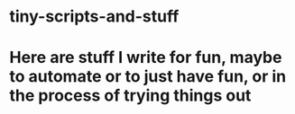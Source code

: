 # tiny-scripts-and-stuff
# Here are stuff I write for fun, maybe to automate or to just have fun, or in the process of trying things out
